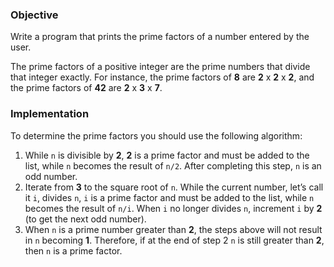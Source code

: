 ### Objective

Write a program that prints the prime factors of a number entered by the user.

The prime factors of a positive integer are the prime numbers that divide that integer exactly. For instance, the prime factors of **8** are **2** x **2** x **2**, and the prime factors of **42** are **2** x **3** x **7**. 

### Implementation

To determine the prime factors you should use the following algorithm:


  1. While `n` is divisible by **2**, **2** is a prime factor and must be added to the list, while `n` becomes the result of `n/2`. After completing this step, `n` is an odd number.
  2. Iterate from **3** to the square root of `n`. While the current number, let’s call it `i`, divides `n`, `i` is a prime factor and must be added to the list, while `n` becomes the result of `n/i`. When `i` no longer divides `n`, increment `i` by **2** (to get the next odd number).
  3. When `n` is a prime number greater than **2**, the steps above will not result in `n` becoming **1**. Therefore, if at the end of step 2 `n` is still greater than **2**, then `n` is a prime factor.
